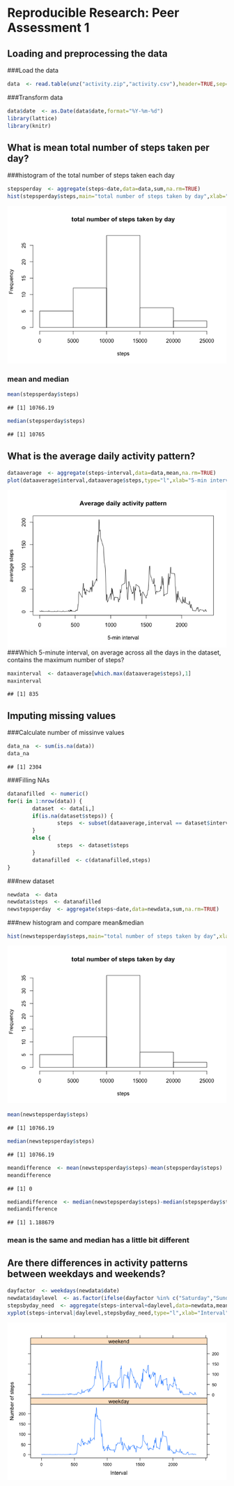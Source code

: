 # Reproducible Research: Peer Assessment 1


## Loading and preprocessing the data
###Load the data

```r
data  <- read.table(unz("activity.zip","activity.csv"),header=TRUE,sep=",")
```
###Transform data

```r
data$date  <- as.Date(data$date,format="%Y-%m-%d")
library(lattice)
library(knitr)
```
## What is mean total number of steps taken per day?
###histogram of the total number of steps taken each day

```r
stepsperday  <- aggregate(steps~date,data=data,sum,na.rm=TRUE)
hist(stepsperday$steps,main="total number of steps taken by day",xlab="steps")
```

![](PA1_template_files/figure-html/unnamed-chunk-3-1.png) 
### mean and median

```r
mean(stepsperday$steps)
```

```
## [1] 10766.19
```

```r
median(stepsperday$steps)
```

```
## [1] 10765
```
## What is the average daily activity pattern?

```r
dataaverage  <- aggregate(steps~interval,data=data,mean,na.rm=TRUE)
plot(dataaverage$interval,dataaverage$steps,type="l",xlab="5-min interval",ylab="average steps",main="Average daily activity pattern")
```

![](PA1_template_files/figure-html/unnamed-chunk-5-1.png) 
###Which 5-minute interval, on average across all the days in the dataset, contains the maximum number of steps?

```r
maxinterval  <- dataaverage[which.max(dataaverage$steps),1]
maxinterval
```

```
## [1] 835
```

## Imputing missing values
###Calculate number of missinve values

```r
data_na  <- sum(is.na(data))
data_na
```

```
## [1] 2304
```
###Filling NAs

```r
datanafilled  <- numeric()
for(i in 1:nrow(data)) {
        dataset  <- data[i,]
        if(is.na(dataset$steps)) {
                steps  <- subset(dataaverage,interval == dataset$interval)$steps
        }
        else {
                steps  <- dataset$steps
        }
        datanafilled  <- c(datanafilled,steps)
}
```
###new dataset

```r
newdata  <- data
newdata$steps  <- datanafilled
newstepsperday  <- aggregate(steps~date,data=newdata,sum,na.rm=TRUE)
```
###new histogram and compare mean&median

```r
hist(newstepsperday$steps,main="total number of steps taken by day",xlab="steps")
```

![](PA1_template_files/figure-html/unnamed-chunk-10-1.png) 

```r
mean(newstepsperday$steps)
```

```
## [1] 10766.19
```

```r
median(newstepsperday$steps)
```

```
## [1] 10766.19
```

```r
meandifference  <- mean(newstepsperday$steps)-mean(stepsperday$steps)
meandifference
```

```
## [1] 0
```

```r
mediandifference  <- median(newstepsperday$steps)-median(stepsperday$steps)
mediandifference
```

```
## [1] 1.188679
```
### mean is the same and median has a little bit different
## Are there differences in activity patterns between weekdays and weekends?


```r
dayfactor  <- weekdays(newdata$date)
newdata$daylevel  <- as.factor(ifelse(dayfactor %in% c("Saturday","Sunday"),"weekend","weekday"))
stepsbyday_need  <- aggregate(steps~interval+daylevel,data=newdata,mean)
xyplot(steps~interval|daylevel,stepsbyday_need,type="l",xlab="Interval",ylab="Number of steps",layout=c(1,2))
```

![](PA1_template_files/figure-html/unnamed-chunk-11-1.png) 

